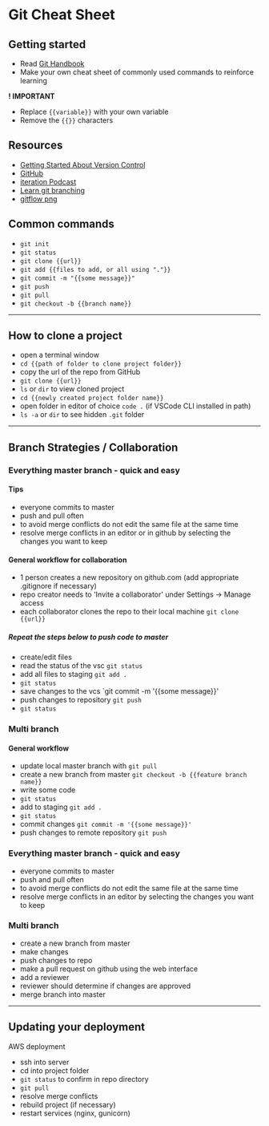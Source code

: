 # Git Cheat Sheet

## Getting started

- Read [Git Handbook](https://guides.github.com/introduction/git-handbook/)
- Make your own cheat sheet of commonly used commands to reinforce learning

**! IMPORTANT**

- Replace `{{variable}}` with your own variable
- Remove the `{{}}` characters

## Resources

- [Getting Started About Version Control](https://git-scm.com/book/en/v2/Getting-Started-About-Version-Control)
- [GitHub](https://github.com/)
- [iteration Podcast](https://iteration.simplecast.com/episodes/s08e02-oYlx6rnY)
- [Learn git branching](https://learngitbranching.js.org/)
- [gitflow png](https://a5anka.github.io/images/gitflow_5_Vincent_Driessen.png)

## Common commands

- `git init`
- `git status`
- `git clone {{url}}`
- `git add {{files to add, or all using "."}}`
- `git commit -m "{{some message}}"`
- `git push`
- `git pull`
- `git checkout -b {{branch name}}`

---

## How to clone a project

- open a terminal window
- `cd {{path of folder to clone project folder}}`
- copy the url of the repo from GitHub
- `git clone {{url}}`
- `ls` or `dir` to view cloned project
- `cd {{newly created project folder name}}`
- open folder in editor of choice `code .` (if VSCode CLI installed in path)
- `ls -a` or `dir` to see hidden `.git` folder

---

## Branch Strategies / Collaboration

### Everything master branch - quick and easy

#### Tips

- everyone commits to master
- push and pull often
- to avoid merge conflicts do not edit the same file at the same time
- resolve merge conflicts in an editor or in github by selecting the changes you want to keep

#### General workflow for collaboration

- 1 person creates a new repository on github.com (add appropriate .gitignore if necessary)
- repo creator needs to 'Invite a collaborator' under Settings -> Manage access
- each collaborator clones the repo to their local machine `git clone {{url}}`

##### Repeat the steps below to push code to master

- create/edit files
- read the status of the vsc `git status`
- add all files to staging `git add .`
- `git status`
- save changes to the vcs `git commit -m '{{some message}}'
- push changes to repository `git push`
- `git status`

### Multi branch

#### General workflow

- update local master branch with `git pull`
- create a new branch from master `git checkout -b {{feature branch name}}`
- write some code
- `git status`
- add to staging `git add .`
- `git status`
- commit changes `git commit -m '{{some message}}'`
- push changes to remote repository `git push`

### Everything master branch - quick and easy

- everyone commits to master
- push and pull often
- to avoid merge conflicts do not edit the same file at the same time
- resolve merge conflicts in an editor by selecting the changes you want to keep

### Multi branch

- create a new branch from master
- make changes
- push changes to repo
- make a pull request on github using the web interface
- add a reviewer
- reviewer should determine if changes are approved
- merge branch into master

---

## Updating your deployment

AWS deployment

- ssh into server
- cd into project folder
- `git status` to confirm in repo directory
- `git pull`
- resolve merge conflicts
- rebuild project (if necessary)
- restart services (nginx, gunicorn)
